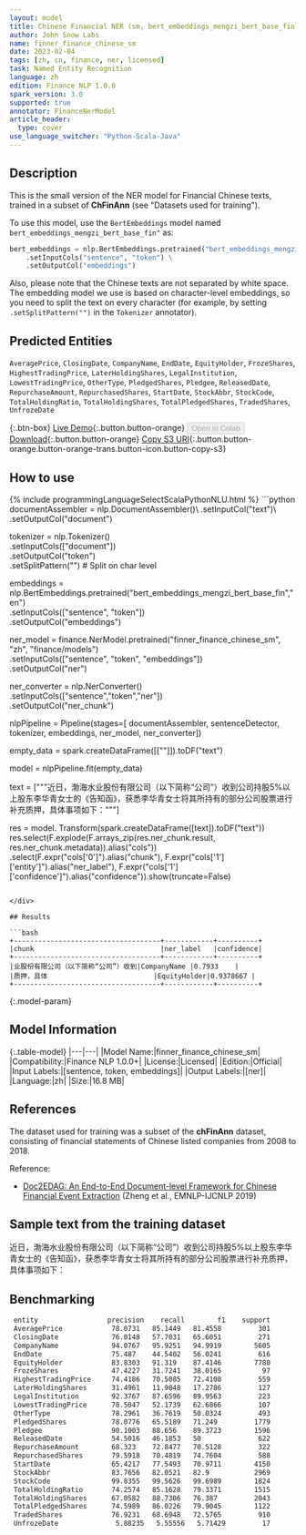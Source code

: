 ```yaml
---
layout: model
title: Chinese Financial NER (sm, bert_embeddings_mengzi_bert_base_fin)
author: John Snow Labs
name: finner_finance_chinese_sm
date: 2023-02-04
tags: [zh, cn, finance, ner, licensed]
task: Named Entity Recognition
language: zh
edition: Finance NLP 1.0.0
spark_version: 3.0
supported: true
annotator: FinanceNerModel
article_header:
  type: cover
use_language_switcher: "Python-Scala-Java"
---
```


## Description

This is the small version of the NER model for Financial Chinese texts, trained in a subset of **ChFinAnn** (see "Datasets used for training"). 

To use this model, use the `BertEmbeddings` model named `bert_embeddings_mengzi_bert_base_fin"` as:

```python
bert_embeddings = nlp.BertEmbeddings.pretrained("bert_embeddings_mengzi_bert_base_fin","zh") \
    .setInputCols("sentence", "token") \
    .setOutputCol("embeddings")
```

Also, please note that the Chinese texts are not separated by white space. The embedding model we use is based on character-level embeddings, so you need to split the text on every character (for example, by setting `.setSplitPattern("")` in the `Tokenizer` annotator).

## Predicted Entities

`AveragePrice`, `ClosingDate`, `CompanyName`, `EndDate`, `EquityHolder`, `FrozeShares`, `HighestTradingPrice`, `LaterHoldingShares`, `LegalInstitution`, `LowestTradingPrice`, `OtherType`, `PledgedShares`, `Pledgee`, `ReleasedDate`, `RepurchaseAmount`, `RepurchasedShares`, `StartDate`, `StockAbbr`, `StockCode`, `TotalHoldingRatio`, `TotalHoldingShares`, `TotalPledgedShares`, `TradedShares`, `UnfrozeDate`

{:.btn-box}
[Live Demo](https://demo.johnsnowlabs.com/finance/FINNER_FINANCE_CHINESE){:.button.button-orange}
<button class="button button-orange" disabled>Open in Colab</button>
[Download](https://s3.amazonaws.com/auxdata.johnsnowlabs.com/finance/models/finner_finance_chinese_sm_zh_1.0.0_3.0_1675554138686.zip){:.button.button-orange}
[Copy S3 URI](s3://auxdata.johnsnowlabs.com/finance/models/finner_finance_chinese_sm_zh_1.0.0_3.0_1675554138686.zip){:.button.button-orange.button-orange-trans.button-icon.button-copy-s3}

## How to use



<div class="tabs-box" markdown="1">
{% include programmingLanguageSelectScalaPythonNLU.html %}
```python
documentAssembler = nlp.DocumentAssembler()\
        .setInputCol("text")\
        .setOutputCol("document")
        
tokenizer = nlp.Tokenizer()\
        .setInputCols(["document"])\
        .setOutputCol("token")\
        .setSplitPattern("") # Split on char level

embeddings = nlp.BertEmbeddings.pretrained("bert_embeddings_mengzi_bert_base_fin","en") \
        .setInputCols(["sentence", "token"]) \
        .setOutputCol("embeddings")

ner_model = finance.NerModel.pretrained("finner_finance_chinese_sm", "zh", "finance/models")\
        .setInputCols(["sentence", "token", "embeddings"])\
        .setOutputCol("ner")

ner_converter = nlp.NerConverter()\
        .setInputCols(["sentence","token","ner"])\
        .setOutputCol("ner_chunk")

nlpPipeline = Pipeline(stages=[
        documentAssembler,
        sentenceDetector,
        tokenizer,
        embeddings,
        ner_model,
        ner_converter])

empty_data = spark.createDataFrame([[""]]).toDF("text")

model = nlpPipeline.fit(empty_data)

text = ["""近日，渤海水业股份有限公司（以下简称“公司”）收到公司持股5%以上股东李华青女士的《告知函》，获悉李华青女士将其所持有的部分公司股票进行补充质押，具体事项如下："""]

res = model. Transform(spark.createDataFrame([text]).toDF("text"))
res.select(F.explode(F.arrays_zip(res.ner_chunk.result, res.ner_chunk.metadata)).alias("cols")) \
      .select(F.expr("cols['0']").alias("chunk"),
              F.expr("cols['1']['entity']").alias("ner_label"),
              F.expr("cols['1']['confidence']").alias("confidence")).show(truncate=False)

```

</div>

## Results

```bash
+------------------------------------+------------+----------+
|chunk                               |ner_label   |confidence|
+------------------------------------+------------+----------+
|业股份有限公司（以下简称“公司”）收到|CompanyName |0.7933    |
|质押，具体                          |EquityHolder|0.9378667 |
+------------------------------------+------------+----------+
```

{:.model-param}
## Model Information

{:.table-model}
|---|---|
|Model Name:|finner_finance_chinese_sm|
|Compatibility:|Finance NLP 1.0.0+|
|License:|Licensed|
|Edition:|Official|
|Input Labels:|[sentence, token, embeddings]|
|Output Labels:|[ner]|
|Language:|zh|
|Size:|16.8 MB|

## References

The dataset used for training was a subset of the **chFinAnn** dataset, consisting of financial statements of Chinese listed companies from 2008 to 2018. 

Reference:

- [Doc2EDAG: An End-to-End Document-level Framework for Chinese Financial Event Extraction](https://aclanthology.org/D19-1032) (Zheng et al., EMNLP-IJCNLP 2019)

## Sample text from the training dataset

近日，渤海水业股份有限公司（以下简称“公司”）收到公司持股5%以上股东李华青女士的《告知函》，获悉李华青女士将其所持有的部分公司股票进行补充质押，具体事项如下：

## Benchmarking

```bash
 entity                 precision    recall        f1    support 
 AveragePrice            78.0731   85.1449   81.4558         301 
 ClosingDate             76.0148   57.7031   65.6051         271 
 CompanyName             94.0767   95.9251   94.9919        5605 
 EndDate                 75.487    44.5402   56.0241         616 
 EquityHolder            83.8303   91.319    87.4146        7780 
 FrozeShares             47.4227   31.7241   38.0165          97 
 HighestTradingPrice     74.4186   70.5085   72.4108         559 
 LaterHoldingShares      31.4961   11.9048   17.2786         127 
 LegalInstitution        92.3767   87.6596   89.9563         223 
 LowestTradingPrice      78.5047   52.1739   62.6866         107 
 OtherType               78.2961   36.7619   50.0324         493 
 PledgedShares           78.0776   65.5189   71.249         1779 
 Pledgee                 90.1003   88.656    89.3723        1596 
 ReleasedDate            54.5016   46.1853   50              622 
 RepurchaseAmount        68.323    72.8477   70.5128         322 
 RepurchasedShares       79.5918   70.4819   74.7604         588 
 StartDate               65.4217   77.5493   70.9711        4150 
 StockAbbr               83.7656   82.0521   82.9           2969 
 StockCode               99.8355   99.5626   99.6989        1824 
 TotalHoldingRatio       74.2574   85.1628   79.3371        1515 
 TotalHoldingShares      67.0582   88.7306   76.387         2043 
 TotalPledgedShares      74.5989   86.0226   79.9045        1122 
 TradedShares            76.9231   68.6948   72.5765         910 
 UnfrozeDate              5.88235   5.55556   5.71429         17
```